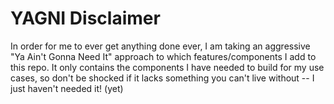 # YAGNI Disclaimer
In order for me to ever get anything done ever, I am taking an aggressive "Ya Ain't Gonna Need It" approach to which features/components I add to this repo.  It only contains the components I have needed to build for my use cases, so don't be shocked if it lacks something you can't live without -- I just haven't needed it! (yet)